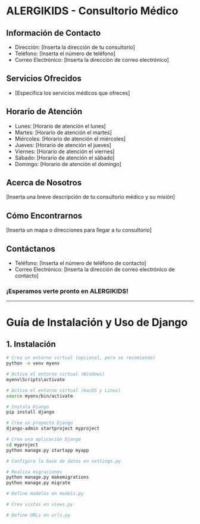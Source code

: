 # ALERGIKIDS - Consultorio Médico

## Información de Contacto
- Dirección: [Inserta la dirección de tu consultorio]
- Teléfono: [Inserta el número de teléfono]
- Correo Electrónico: [Inserta la dirección de correo electrónico]

## Servicios Ofrecidos
- [Especifica los servicios médicos que ofreces]

## Horario de Atención
- Lunes: [Horario de atención el lunes]
- Martes: [Horario de atención el martes]
- Miércoles: [Horario de atención el miércoles]
- Jueves: [Horario de atención el jueves]
- Viernes: [Horario de atención el viernes]
- Sábado: [Horario de atención el sábado]
- Domingo: [Horario de atención el domingo]

## Acerca de Nosotros
[Inserta una breve descripción de tu consultorio médico y su misión]

## Cómo Encontrarnos
[Inserta un mapa o direcciones para llegar a tu consultorio]

## Contáctanos
- Teléfono: [Inserta el número de teléfono de contacto]
- Correo Electrónico: [Inserta la dirección de correo electrónico de contacto]

### ¡Esperamos verte pronto en ALERGIKIDS!



----------------------------------------------------

# Guía de Instalación y Uso de Django

## 1. Instalación

```bash
# Crea un entorno virtual (opcional, pero se recomienda)
python -m venv myenv

# Activa el entorno virtual (Windows)
myenv\Scripts\activate

# Activa el entorno virtual (macOS y Linux)
source myenv/bin/activate

# Instala Django
pip install django

# Crea un proyecto Django
django-admin startproject myproject

# Crea una aplicación Django
cd myproject
python manage.py startapp myapp

# Configura la base de datos en settings.py

# Realiza migraciones
python manage.py makemigrations
python manage.py migrate

# Define modelos en models.py

# Crea vistas en views.py

# Define URLs en urls.py


